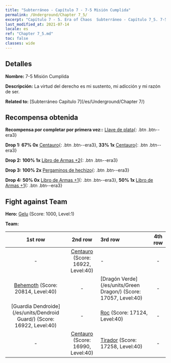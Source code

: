 ```yaml
---
title: "Subterráneo - Capítulo 7 - 7-5 Misión Cumplida"
permalink: /Underground/Chapter 7_5/
excerpt: "Capítulo 7 - 5. Era of Chaos  Subterráneo - Capítulo 7_5. 7-5 Misión Cumplida"
last_modified_at: 2021-07-14
locale: es
ref: "Chapter 7_5.md"
toc: false
classes: wide
---
```


## Detalles

 **Nombre:** 7-5 Misión Cumplida

 **Descripción:** La virtud del derecho es mi sustento, mi adicción y mi razón de ser.

 **Related to:** [Subterráneo Capítulo 7](/es/Underground/Chapter 7/)

## Recompensa obtenida

 **Recompensa por completar por primera vez::** [Llave de plata](/ItemsES/con_693/){: .btn .btn--era3}

 **Drop 1:** **67% 0x** [Centauro](/ItemsES/unt_199/){: .btn .btn--era3}, **33% 1x** [Centauro](/ItemsES/unt_199/){: .btn .btn--era3}

 **Drop 2:** **100% 1x** [Libro de Armas +2](/ItemsES/mat_32/){: .btn .btn--era3}

 **Drop 3:** **100% 2x** [Pergaminos de hechizo](/ItemsES/con_694/){: .btn .btn--era3}

 **Drop 4:** **50% 0x** [Libro de Armas +1](/ItemsES/mat_25/){: .btn .btn--era3}, **50% 1x** [Libro de Armas +1](/ItemsES/mat_25/){: .btn .btn--era3}


## Fight against Team
 **Hero:** [Gelu](/es/heroes/Gelu/) (Score: 1000, Level:1)

 **Team:**


  | 1st row | 2nd row | 3rd row | 4th row |
  |:----:|:----:|:----|:----:|
  | - | [Centauro](/es/units/Centaur/) (Score: 16922, Level:40)  | - | - |
  | [Behemoth](/es/units/Behemoth/) (Score: 20814, Level:40)  | - | [Dragón Verde](/es/units/Green Dragon/) (Score: 17057, Level:40)  | - |
  | [Guardia Dendroide](/es/units/Dendroid Guard/) (Score: 16922, Level:40)  | - | [Roc](/es/units/Roc/) (Score: 17124, Level:40)  | - |
  | - | [Centauro](/es/units/Centaur/) (Score: 16990, Level:40)  | [Tirador](/es/units/Sharpshooter/) (Score: 17258, Level:40)  | - |


